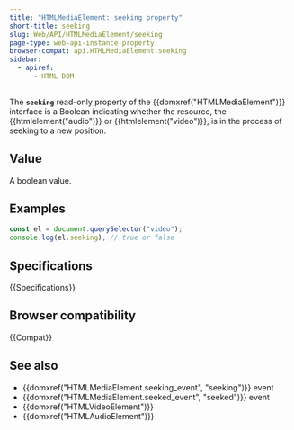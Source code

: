 ```yaml
---
title: "HTMLMediaElement: seeking property"
short-title: seeking
slug: Web/API/HTMLMediaElement/seeking
page-type: web-api-instance-property
browser-compat: api.HTMLMediaElement.seeking
sidebar:
  - apiref:
      - HTML DOM
---
```


The **`seeking`** read-only property of the {{domxref("HTMLMediaElement")}} interface is a Boolean indicating whether the resource, the {{htmlelement("audio")}} or {{htmlelement("video")}}, is in the process of seeking to a new position.

## Value

A boolean value.

## Examples

```js
const el = document.querySelector("video");
console.log(el.seeking); // true or false
```

## Specifications

{{Specifications}}

## Browser compatibility

{{Compat}}

## See also

- {{domxref("HTMLMediaElement.seeking_event", "seeking")}} event
- {{domxref("HTMLMediaElement.seeked_event", "seeked")}} event
- {{domxref("HTMLVideoElement")}}
- {{domxref("HTMLAudioElement")}}
